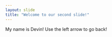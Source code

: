 ```yaml
---
layout: slide
title: "Welcome to our second slide!"
---
```

My name is Devin!
Use the left arrow to go back!
